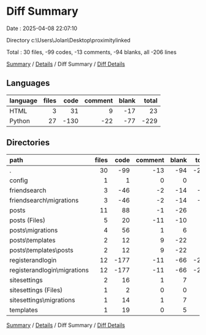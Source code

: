 # Diff Summary

Date : 2025-04-08 22:07:10

Directory c:\\Users\\Jolan\\Desktop\\proximitylinked

Total : 30 files,  -99 codes, -13 comments, -94 blanks, all -206 lines

[Summary](results.md) / [Details](details.md) / Diff Summary / [Diff Details](diff-details.md)

## Languages
| language | files | code | comment | blank | total |
| :--- | ---: | ---: | ---: | ---: | ---: |
| HTML | 3 | 31 | 9 | -17 | 23 |
| Python | 27 | -130 | -22 | -77 | -229 |

## Directories
| path | files | code | comment | blank | total |
| :--- | ---: | ---: | ---: | ---: | ---: |
| . | 30 | -99 | -13 | -94 | -206 |
| config | 1 | 1 | 0 | 0 | 1 |
| friendsearch | 3 | -46 | -2 | -14 | -62 |
| friendsearch\\migrations | 3 | -46 | -2 | -14 | -62 |
| posts | 11 | 88 | -1 | -26 | 61 |
| posts (Files) | 5 | 20 | -11 | -10 | -1 |
| posts\\migrations | 4 | 56 | 1 | 6 | 63 |
| posts\\templates | 2 | 12 | 9 | -22 | -1 |
| posts\\templates\\posts | 2 | 12 | 9 | -22 | -1 |
| registerandlogin | 12 | -177 | -11 | -66 | -254 |
| registerandlogin\\migrations | 12 | -177 | -11 | -66 | -254 |
| sitesettings | 2 | 16 | 1 | 7 | 24 |
| sitesettings (Files) | 1 | 2 | 0 | 0 | 2 |
| sitesettings\\migrations | 1 | 14 | 1 | 7 | 22 |
| templates | 1 | 19 | 0 | 5 | 24 |

[Summary](results.md) / [Details](details.md) / Diff Summary / [Diff Details](diff-details.md)
